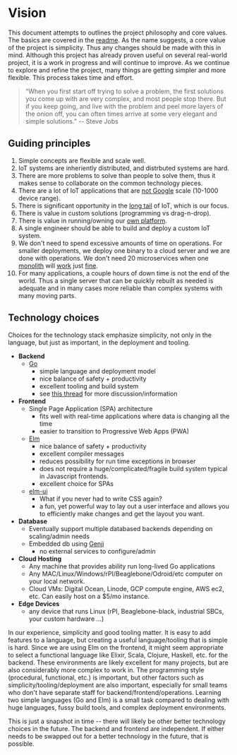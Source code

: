 # Vision

This document attempts to outlines the project philosophy and core values. The
basics are covered in the [readme](../../). As the name suggests, a core value
of the project is simplicity. Thus any changes should be made with this in mind.
Although this project has already proven useful on several real-world project,
it is a work in progress and will continue to improve. As we continue to explore
and refine the project, many things are getting simpler and more flexible. This
process takes time and effort.

> “When you first start off trying to solve a problem, the first solutions you
> come up with are very complex, and most people stop there. But if you keep
> going, and live with the problem and peel more layers of the onion off, you
> can often times arrive at some very elegant and simple solutions.” -- Steve
> Jobs

## Guiding principles

1. Simple concepts are flexible and scale well.
1. IoT systems are inheriently distributed, and distrbuted systems are hard.
1. There are more problems to solve than people to solve them, thus it makes
   sense to collaborate on the common technology pieces.
1. There are a lot of IoT applications that are
   [not Google](https://blog.bradfieldcs.com/you-are-not-google-84912cf44afb)
   scale (10-1000 device range).
1. There is significant opportunity in the
   [long tail](https://www.linkedin.com/pulse/long-tail-iot-param-singh) of IoT,
   which is our focus.
1. There is value in custom solutions (programming vs drag-n-drop).
1. There is value in running/owning our [own platform](https://tmpdir.org/014/).
1. A single engineer should be able to build and deploy a custom IoT system.
1. We don't need to spend excessive amounts of time on operations. For smaller
   deployments, we deploy one binary to a cloud server and we are done with
   operations. We don't need 20 microservices when one
   [monolith](https://m.signalvnoise.com/the-majestic-monolith/) will
   [work](https://changelog.com/posts/monoliths-are-the-future) just
   [fine](https://m.signalvnoise.com/integrated-systems-for-integrated-programmers/).
1. For many applications, a couple hours of down time is not the end of the
   world. Thus a single server that can be quickly rebuilt as needed is adequate
   and in many cases more reliable than complex systems with many moving parts.

## Technology choices

Choices for the technology stack emphasize simplicity, not only in the language,
but just as important, in the deployment and tooling.

- **Backend**
  - [Go](https://golang.org/)
    - simple language and deployment model
    - nice balance of safety + productivity
    - excellent tooling and build system
    - see
      [this thread](https://community.tmpdir.org/t/selecting-a-programming-language/98)
      for more discussion/information
- **Frontend**
  - Single Page Application (SPA) architecture
    - fits well with real-time applications where data is changing all the time
    - easier to transition to Progressive Web Apps (PWA)
  - [Elm](https://elm-lang.org/)
    - nice balance of safety + productivity
    - excellent compiler messages
    - reduces possibility for run time exceptions in browser
    - does not require a huge/complicated/fragile build system typical in
      Javascript frontends.
    - excellent choice for SPAs
  - [elm-ui](https://github.com/mdgriffith/elm-ui)
    - What if you never had to write CSS again?
    - a fun, yet powerful way to lay out a user interface and allows you to
      efficiently make changes and get the layout you want.
- **Database**
  - Eventually support multiple databased backends depending on scaling/admin
    needs
  - Embedded db using [Genji](https://genji.dev/)
    - no external services to configure/admin
- **Cloud Hosting**
  - Any machine that provides ability run long-lived Go applications
  - Any MAC/Linux/Windows/rPI/Beaglebone/Odroid/etc computer on your local
    network.
  - Cloud VMs: Digital Ocean, Linode, GCP compute engine, AWS ec2, etc. Can
    easily host on a \$5/mo instance.
- **Edge Devices**
  - any device that runs Linux (rPI, Beaglebone-black, industrial SBCs, your
    custom hardware ...)

In our experience, simplicity and good tooling matter. It is easy to add
features to a language, but creating a useful language/tooling that is simple is
hard. Since we are using Elm on the frontend, it might seem appropriate to
select a functional language like Elixir, Scala, Clojure, Haskell, etc. for the
backend. These environments are likely excellent for many projects, but are also
considerably more complex to work in. The programming style (procedural,
functional, etc.) is important, but other factors such as
simplicity/tooling/deployment are also important, especially for small teams who
don't have separate staff for backend/frontend/operations. Learning two simple
languages (Go and Elm) is a small task compared to dealing with huge languages,
fussy build tools, and complex deployment environments.

This is just a snapshot in time -- there will likely be other better technology
choices in the future. The backend and frontend are independent. If either needs
to be swapped out for a better technology in the future, that is possible.
